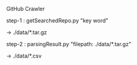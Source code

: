 
GitHub Crawler


step-1 :
getSearchedRepo.py "key word"

-> ./data/*.tar.gz

step-2 :
parsingResult.py "filepath: ./data/*.tar.gz"

-> ./data/*.csv
